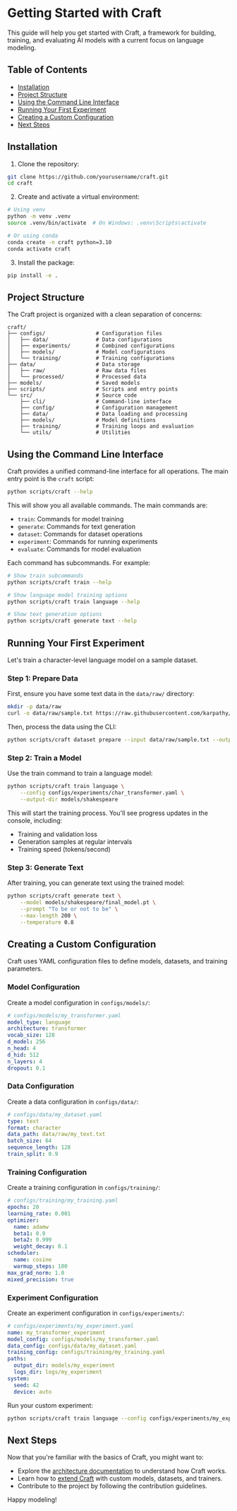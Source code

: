 # Getting Started with Craft

This guide will help you get started with Craft, a framework for building, training, and evaluating AI models with a current focus on language modeling.

## Table of Contents

- [Installation](#installation)
- [Project Structure](#project-structure)
- [Using the Command Line Interface](#using-the-command-line-interface)
- [Running Your First Experiment](#running-your-first-experiment)
- [Creating a Custom Configuration](#creating-a-custom-configuration)
- [Next Steps](#next-steps)

## Installation

1. Clone the repository:

```bash
git clone https://github.com/yourusername/craft.git
cd craft
```

2. Create and activate a virtual environment:

```bash
# Using venv
python -m venv .venv
source .venv/bin/activate  # On Windows: .venv\Scripts\activate

# Or using conda
conda create -n craft python=3.10
conda activate craft
```

3. Install the package:

```bash
pip install -e .
```

## Project Structure

The Craft project is organized with a clean separation of concerns:

```
craft/
├── configs/                # Configuration files
│   ├── data/               # Data configurations
│   ├── experiments/        # Combined configurations
│   ├── models/             # Model configurations
│   └── training/           # Training configurations
├── data/                   # Data storage
│   ├── raw/                # Raw data files
│   └── processed/          # Processed data
├── models/                 # Saved models
├── scripts/                # Scripts and entry points
└── src/                    # Source code
    ├── cli/                # Command-line interface
    ├── config/             # Configuration management
    ├── data/               # Data loading and processing
    ├── models/             # Model definitions
    ├── training/           # Training loops and evaluation
    └── utils/              # Utilities
```

## Using the Command Line Interface

Craft provides a unified command-line interface for all operations. The main entry point is the `craft` script:

```bash
python scripts/craft --help
```

This will show you all available commands. The main commands are:

- `train`: Commands for model training
- `generate`: Commands for text generation
- `dataset`: Commands for dataset operations
- `experiment`: Commands for running experiments
- `evaluate`: Commands for model evaluation

Each command has subcommands. For example:

```bash
# Show train subcommands
python scripts/craft train --help

# Show language model training options
python scripts/craft train language --help

# Show text generation options
python scripts/craft generate text --help
```

## Running Your First Experiment

Let's train a character-level language model on a sample dataset.

### Step 1: Prepare Data

First, ensure you have some text data in the `data/raw/` directory:

```bash
mkdir -p data/raw
curl -o data/raw/sample.txt https://raw.githubusercontent.com/karpathy/char-rnn/master/data/tinyshakespeare/input.txt
```

Then, process the data using the CLI:

```bash
python scripts/craft dataset prepare --input data/raw/sample.txt --output-dir data/processed/shakespeare
```

### Step 2: Train a Model

Use the train command to train a language model:

```bash
python scripts/craft train language \
    --config configs/experiments/char_transformer.yaml \
    --output-dir models/shakespeare
```

This will start the training process. You'll see progress updates in the console, including:
- Training and validation loss
- Generation samples at regular intervals
- Training speed (tokens/second)

### Step 3: Generate Text

After training, you can generate text using the trained model:

```bash
python scripts/craft generate text \
    --model models/shakespeare/final_model.pt \
    --prompt "To be or not to be" \
    --max-length 200 \
    --temperature 0.8
```

## Creating a Custom Configuration

Craft uses YAML configuration files to define models, datasets, and training parameters.

### Model Configuration

Create a model configuration in `configs/models/`:

```yaml
# configs/models/my_transformer.yaml
model_type: language
architecture: transformer
vocab_size: 128
d_model: 256
n_head: 4
d_hid: 512
n_layers: 4
dropout: 0.1
```

### Data Configuration

Create a data configuration in `configs/data/`:

```yaml
# configs/data/my_dataset.yaml
type: text
format: character
data_path: data/raw/my_text.txt
batch_size: 64
sequence_length: 128
train_split: 0.9
```

### Training Configuration

Create a training configuration in `configs/training/`:

```yaml
# configs/training/my_training.yaml
epochs: 20
learning_rate: 0.001
optimizer:
  name: adamw
  beta1: 0.9
  beta2: 0.999
  weight_decay: 0.1
scheduler:
  name: cosine
  warmup_steps: 100
max_grad_norm: 1.0
mixed_precision: true
```

### Experiment Configuration

Create an experiment configuration in `configs/experiments/`:

```yaml
# configs/experiments/my_experiment.yaml
name: my_transformer_experiment
model_config: configs/models/my_transformer.yaml
data_config: configs/data/my_dataset.yaml
training_config: configs/training/my_training.yaml
paths:
  output_dir: models/my_experiment
  logs_dir: logs/my_experiment
system:
  seed: 42
  device: auto
```

Run your custom experiment:

```bash
python scripts/craft train language --config configs/experiments/my_experiment.yaml
```

## Next Steps

Now that you're familiar with the basics of Craft, you might want to:

- Explore the [architecture documentation](../architecture.md) to understand how Craft works.
- Learn how to [extend Craft](../extending.md) with custom models, datasets, and trainers.
- Contribute to the project by following the contribution guidelines.

Happy modeling! 